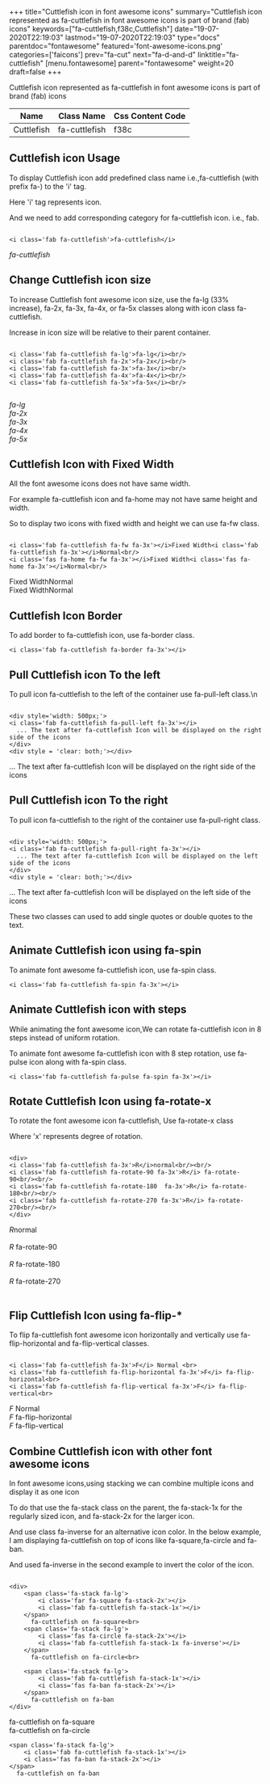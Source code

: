 +++
title="Cuttlefish icon in font awesome icons"
summary="Cuttlefish icon represented as fa-cuttlefish in font awesome icons is part of brand (fab) icons"
keywords=["fa-cuttlefish,f38c,Cuttlefish"]
date="19-07-2020T22:19:03"
lastmod="19-07-2020T22:19:03"
type="docs"
parentdoc="fontawesome"
featured='font-awesome-icons.png'
categories=['faicons']
prev="fa-cut"
next="fa-d-and-d"
linktitle="fa-cuttlefish"
[menu.fontawesome]
parent="fontawesome"
weight=20
draft=false
+++


Cuttlefish icon represented as fa-cuttlefish in font awesome icons is part of brand (fab) icons

<div class='table-responsive'><table class='table'><thead><tr><th>Name</th><th>Class Name</th><th>Css Content Code</th></tr></thead><tbody><tr><td>Cuttlefish</td><td>fa-cuttlefish</td><td>f38c</td></tr></tbody></table></div>



## Cuttlefish icon Usage

To display Cuttlefish icon add predefined class name i.e.,fa-cuttlefish (with prefix fa-) to the 'i' tag.

Here 'i' tag represents icon.

And we need to add corresponding category for fa-cuttlefish icon. i.e., fab.


```

<i class='fab fa-cuttlefish'>fa-cuttlefish</i>
```

<i class='fab fa-cuttlefish'>fa-cuttlefish</i>




## Change Cuttlefish icon size
To increase Cuttlefish font awesome icon size, use the fa-lg (33% increase), fa-2x, fa-3x, fa-4x, or fa-5x classes along with icon class fa-cuttlefish.

Increase in icon size will be relative to their parent container. 

```

<i class='fab fa-cuttlefish fa-lg'>fa-lg</i><br/>
<i class='fab fa-cuttlefish fa-2x'>fa-2x</i><br/>
<i class='fab fa-cuttlefish fa-3x'>fa-3x</i><br/>
<i class='fab fa-cuttlefish fa-4x'>fa-4x</i><br/>
<i class='fab fa-cuttlefish fa-5x'>fa-5x</i><br/>
            
```

<i class='fab fa-cuttlefish fa-lg'>fa-lg</i><br/>
<i class='fab fa-cuttlefish fa-2x'>fa-2x</i><br/>
<i class='fab fa-cuttlefish fa-3x'>fa-3x</i><br/>
<i class='fab fa-cuttlefish fa-4x'>fa-4x</i><br/>
<i class='fab fa-cuttlefish fa-5x'>fa-5x</i><br/>
            



## Cuttlefish Icon with Fixed Width 

All the font awesome icons does not have same width.

For example fa-cuttlefish icon and fa-home may not have same height and width.

So to display two icons with fixed width and height we can use fa-fw class.


```

<i class='fab fa-cuttlefish fa-fw fa-3x'></i>Fixed Width<i class='fab fa-cuttlefish fa-3x'></i>Normal<br/>
<i class='fas fa-home fa-fw fa-3x'></i>Fixed Width<i class='fas fa-home fa-3x'></i>Normal<br/>
```

<i class='fab fa-cuttlefish fa-fw fa-3x'></i>Fixed Width<i class='fab fa-cuttlefish fa-3x'></i>Normal<br/>
<i class='fas fa-home fa-fw fa-3x'></i>Fixed Width<i class='fas fa-home fa-3x'></i>Normal<br/>



## Cuttlefish Icon Border 

To add border to fa-cuttlefish icon, use fa-border class.


```
<i class='fab fa-cuttlefish fa-border fa-3x'></i>

```
<i class='fab fa-cuttlefish fa-border fa-3x'></i>





## Pull Cuttlefish icon To the left

To pull icon fa-cuttlefish to the left of the container use fa-pull-left class.\n

```

<div style='width: 500px;'>
<i class='fab fa-cuttlefish fa-pull-left fa-3x'></i>
  ... The text after fa-cuttlefish Icon will be displayed on the right side of the icons
</div>
<div style = 'clear: both;'></div>
```

<div style='width: 500px;'>
<i class='fab fa-cuttlefish fa-pull-left fa-3x'></i>
  ... The text after fa-cuttlefish Icon will be displayed on the right side of the icons
</div>
<div style = 'clear: both;'></div>




## Pull Cuttlefish icon To the right
To pull icon fa-cuttlefish to the right of the container use fa-pull-right class.

```

<div style='width: 500px;'>
<i class='fab fa-cuttlefish fa-pull-right fa-3x'></i>
  ... The text after fa-cuttlefish Icon will be displayed on the left side of the icons
</div>
<div style = 'clear: both;'></div>
```

<div style='width: 500px;'>
<i class='fab fa-cuttlefish fa-pull-right fa-3x'></i>
  ... The text after fa-cuttlefish Icon will be displayed on the left side of the icons
</div>
<div style = 'clear: both;'></div>

These two classes can used to add single quotes or double quotes to the text.


## Animate Cuttlefish icon using fa-spin
To animate font awesome fa-cuttlefish icon, use fa-spin class.

```
<i class='fab fa-cuttlefish fa-spin fa-3x'></i>
```
<i class='fab fa-cuttlefish fa-spin fa-3x'></i>




## Animate Cuttlefish icon with steps
While animating the font awesome icon,We can rotate fa-cuttlefish icon in 8 steps instead of uniform rotation.

To animate font awesome fa-cuttlefish icon with 8 step rotation, use fa-pulse icon along with fa-spin class.


```
<i class='fab fa-cuttlefish fa-pulse fa-spin fa-3x'></i>

```
<i class='fab fa-cuttlefish fa-pulse fa-spin fa-3x'></i>





## Rotate Cuttlefish Icon using fa-rotate-x
To rotate the font awesome icon fa-cuttlefish, Use fa-rotate-x class

Where 'x' represents degree of rotation.


```

<div>
<i class='fab fa-cuttlefish fa-3x'>R</i>normal<br/><br/>
<i class='fab fa-cuttlefish fa-rotate-90 fa-3x'>R</i> fa-rotate-90<br/><br/> 
<i class='fab fa-cuttlefish fa-rotate-180  fa-3x'>R</i> fa-rotate-180<br/><br/> 
<i class='fab fa-cuttlefish fa-rotate-270 fa-3x'>R</i> fa-rotate-270<br/><br/>
</div>
```

<div>
<i class='fab fa-cuttlefish fa-3x'>R</i>normal<br/><br/>
<i class='fab fa-cuttlefish fa-rotate-90 fa-3x'>R</i> fa-rotate-90<br/><br/> 
<i class='fab fa-cuttlefish fa-rotate-180  fa-3x'>R</i> fa-rotate-180<br/><br/> 
<i class='fab fa-cuttlefish fa-rotate-270 fa-3x'>R</i> fa-rotate-270<br/><br/>
</div>




## Flip Cuttlefish Icon using fa-flip-*
To flip fa-cuttlefish font awesome icon horizontally and vertically use fa-flip-horizontal and fa-flip-vertical classes. 

```

<i class='fab fa-cuttlefish fa-3x'>F</i> Normal <br>
<i class='fab fa-cuttlefish fa-flip-horizontal fa-3x'>F</i> fa-flip-horizontal<br>
<i class='fab fa-cuttlefish fa-flip-vertical fa-3x'>F</i> fa-flip-vertical<br>
```

<i class='fab fa-cuttlefish fa-3x'>F</i> Normal <br>
<i class='fab fa-cuttlefish fa-flip-horizontal fa-3x'>F</i> fa-flip-horizontal<br>
<i class='fab fa-cuttlefish fa-flip-vertical fa-3x'>F</i> fa-flip-vertical<br>




## Combine Cuttlefish icon with other font awesome icons
In font awesome icons,using stacking we can combine multiple icons and display it as one icon 

To do that use the fa-stack class on the parent, the fa-stack-1x for the regularly sized icon, and fa-stack-2x for the larger icon.

And use class fa-inverse for an alternative icon color. 
In the below example, I am displaying fa-cuttlefish on top of icons like fa-square,fa-circle and fa-ban.

And used fa-inverse in the second example to invert the color of the icon.

```

<div>
    <span class='fa-stack fa-lg'>
        <i class='far fa-square fa-stack-2x'></i>
        <i class='fab fa-cuttlefish fa-stack-1x'></i>
    </span>
      fa-cuttlefish on fa-square<br>
    <span class='fa-stack fa-lg'>
        <i class='fas fa-circle fa-stack-2x'></i>
        <i class='fab fa-cuttlefish fa-stack-1x fa-inverse'></i>
    </span>
      fa-cuttlefish on fa-circle<br>

    <span class='fa-stack fa-lg'>
        <i class='fab fa-cuttlefish fa-stack-1x'></i>
        <i class='fas fa-ban fa-stack-2x'></i>
    </span>
      fa-cuttlefish on fa-ban
</div>
```

<div>
    <span class='fa-stack fa-lg'>
        <i class='far fa-square fa-stack-2x'></i>
        <i class='fab fa-cuttlefish fa-stack-1x'></i>
    </span>
      fa-cuttlefish on fa-square<br>
    <span class='fa-stack fa-lg'>
        <i class='fas fa-circle fa-stack-2x'></i>
        <i class='fab fa-cuttlefish fa-stack-1x fa-inverse'></i>
    </span>
      fa-cuttlefish on fa-circle<br>

    <span class='fa-stack fa-lg'>
        <i class='fab fa-cuttlefish fa-stack-1x'></i>
        <i class='fas fa-ban fa-stack-2x'></i>
    </span>
      fa-cuttlefish on fa-ban
</div>






